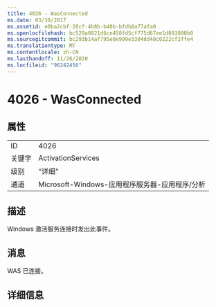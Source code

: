 ```yaml
---
title: 4026 - WasConnected
ms.date: 03/30/2017
ms.assetid: e0ba2cbf-28cf-4b8b-b40b-bfdb8a77afa0
ms.openlocfilehash: bc529a0821d6ce458fd5cf775d67ee1d093800b0
ms.sourcegitcommit: bc293b14af795e0e999e3304dd40c0222cf2ffe4
ms.translationtype: MT
ms.contentlocale: zh-CN
ms.lasthandoff: 11/26/2020
ms.locfileid: "96242456"
---
```

# <a name="4026---wasconnected"></a>4026 - WasConnected

## <a name="properties"></a>属性  
  
|||  
|-|-|  
|ID|4026|  
|关键字|ActivationServices|  
|级别|“详细”|  
|通道|Microsoft-Windows-应用程序服务器-应用程序/分析|  
  
## <a name="description"></a>描述  

 Windows 激活服务连接时发出此事件。  
  
## <a name="message"></a>消息  

 WAS 已连接。  
  
## <a name="details"></a>详细信息
